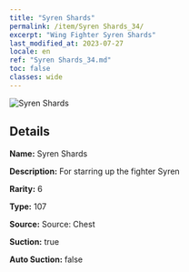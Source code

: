 ```yaml
---
title: "Syren Shards"
permalink: /item/Syren Shards_34/
excerpt: "Wing Fighter Syren Shards"
last_modified_at: 2023-07-27
locale: en
ref: "Syren Shards_34.md"
toc: false
classes: wide
---
```



 ![Syren Shards](/images/item/Syren_Shards_p.png)



## Details

 **Name:** Syren Shards 

 **Description:** For starring up the fighter Syren

 **Rarity:** 6 

 **Type:** 107 

 **Source:** Source: Chest 

 **Suction:** true 

 **Auto Suction:** false 


